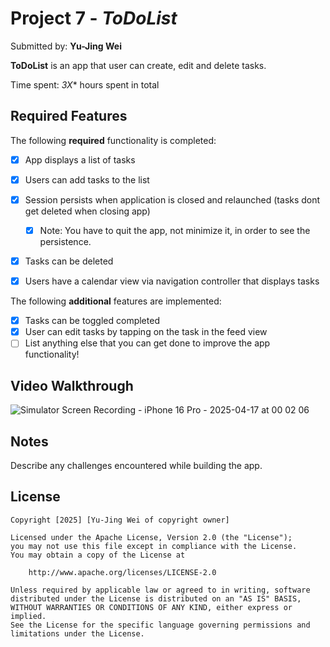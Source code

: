 # Project 7 - *ToDoList*

Submitted by: **Yu-Jing Wei**

**ToDoList** is an app that user can create, edit and delete tasks. 

Time spent: *3X** hours spent in total

## Required Features

The following **required** functionality is completed:

- [x] App displays a list of tasks
- [x] Users can add tasks to the list
- [x] Session persists when application is closed and relaunched (tasks dont get deleted when closing app) 
  - [x] Note: You have to quit the app, not minimize it, in order to see the persistence.
- [x] Tasks can be deleted
- [x] Users have a calendar view via navigation controller that displays tasks	


The following **additional** features are implemented:

- [x] Tasks can be toggled completed
- [x] User can edit tasks by tapping on the task in the feed view
- [ ] List anything else that you can get done to improve the app functionality!

## Video Walkthrough
![Simulator Screen Recording - iPhone 16 Pro - 2025-04-17 at 00 02 06](https://github.com/user-attachments/assets/9cbe3e66-bbe2-4926-bc04-cb40e1e441b9)


## Notes

Describe any challenges encountered while building the app.

## License

    Copyright [2025] [Yu-Jing Wei of copyright owner]

    Licensed under the Apache License, Version 2.0 (the "License");
    you may not use this file except in compliance with the License.
    You may obtain a copy of the License at

        http://www.apache.org/licenses/LICENSE-2.0

    Unless required by applicable law or agreed to in writing, software
    distributed under the License is distributed on an "AS IS" BASIS,
    WITHOUT WARRANTIES OR CONDITIONS OF ANY KIND, either express or implied.
    See the License for the specific language governing permissions and
    limitations under the License.

